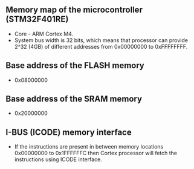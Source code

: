 ## Memory map of the microcontroller (STM32F401RE)
* Core - ARM Cortex M4.
* System bus width is 32 bits, which means that processor can provide 2^32
  (4GB) of different addresses from 0x00000000 to 0xFFFFFFFF.

## Base address of the FLASH memory
* 0x08000000

## Base address of the SRAM memory
* 0x20000000

## I-BUS (ICODE) memory interface
* If the instructions are present in between memory locations 0x00000000 to
  0x1FFFFFFC then Cortex processor will fetch the instructions using ICODE
  interface.


